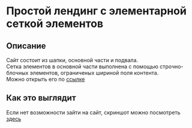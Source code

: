 # Простой лендинг с элементарной сеткой элементов #
## Описание ## 
Сайт состоит из шапки, основной части и подвала.<br/>
Сетка элементов в основной части выполнена с помощью строчно-блочных элементов, ограниченых шириной поля контента.<br/>
Можно открыть его по [ссылке](https://hosh1de.github.io/simple_landing_with_elements_grid/)
## Как это выглядит ##
Если нет возможности зайти на сайт, скриншот можно посмотреть [здесь](https://ibb.co/LNdyB8S)
